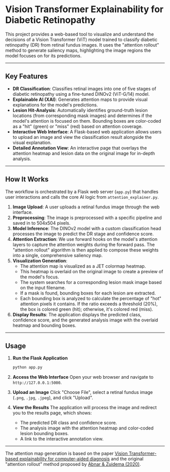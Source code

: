 # Vision Transformer Explainability for Diabetic Retinopathy

This project provides a web-based tool to visualize and understand the decisions of a Vision Transformer (ViT) model trained to classify diabetic retinopathy (DR) from retinal fundus images. 
It uses the "attention rollout" method to generate saliency maps, highlighting the image regions the model focuses on for its predictions.

---

## Key Features

-   **DR Classification**: Classifies retinal images into one of five stages of diabetic retinopathy using a fine-tuned DINOv2 (ViT-G/14) model.
-   **Explainable AI (XAI)**: Generates attention maps to provide visual explanations for the model's predictions.
-   **Lesion Hit-Analysis**: Automatically identifies ground-truth lesion locations (from corresponding mask images) and determines if the model's attention is focused on them. Bounding boxes are color-coded as a "hit" (green) or "miss" (red) based on attention coverage.
-   **Interactive Web Interface**: A Flask-based web application allows users to upload an image and view the classification result alongside the visual explanation.
-   **Detailed Annotation View**: An interactive page that overlays the attention heatmap and lesion data on the original image for in-depth analysis.

---

## How It Works

The workflow is orchestrated by a Flask web server (`app.py`) that handles user interactions and calls the core AI logic from `attention_explainer.py`.

1.  **Image Upload**: A user uploads a retinal fundus image through the web interface.
2.  **Preprocessing**: The image is preprocessed with a specific pipeline and saved in to 504x504 pixels.
3.  **Model Inference**: The DINOv2 model with a custom classification head processes the image to predict the DR stage and confidence score.
4.  **Attention Extraction**: We use forward hooks on the model's attention layers to capture the attention weights during the forward pass. The "attention rollout" algorithm is then applied to compose these weights into a single, comprehensive saliency map.
5.  **Visualization Generation**:
    * The attention map is visualized as a JET colormap heatmap.
    * This heatmap is overlaid on the original image to create a preview of the model's focus.
    * The system searches for a corresponding lesion mask image based on the input filename.
    * If a mask is found, bounding boxes for each lesion are extracted.
    * Each bounding box is analyzed to calculate the percentage of "hot" attention pixels it contains. If the ratio exceeds a threshold (20%), the box is colored green (hit); otherwise, it's colored red (miss).
6.  **Display Results**: The application displays the predicted class, confidence score, and the generated analysis image with the overlaid heatmap and bounding boxes.

---

## Usage

1.  **Run the Flask Application**
    ```bash
    python app.py
    ```

2.  **Access the Web Interface**
    Open your web browser and navigate to `http://127.0.0.1:5000`.

3.  **Upload an Image**
    Click "Choose File", select a retinal fundus image (`.png`, `.jpg`, `.jpeg`), and click "Upload".

4.  **View the Results**
    The application will process the image and redirect you to the results page, which shows:
    -   The predicted DR class and confidence score.
    -   The analysis image with the attention heatmap and color-coded lesion bounding boxes.
    -   A link to the interactive annotation view.

---

The attention map generation is based on the paper [Vision Transformer-based explainability for computer-aided diagnosis](https://www.nature.com/articles/s41598-023-45532-z) and the original "attention rollout" method proposed by [Abnar & Zuidema (2020)](https://arxiv.org/abs/2005.00928).
